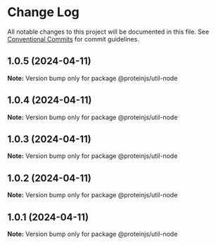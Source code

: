 # Change Log

All notable changes to this project will be documented in this file.
See [Conventional Commits](https://conventionalcommits.org) for commit guidelines.

## 1.0.5 (2024-04-11)

**Note:** Version bump only for package @proteinjs/util-node





## 1.0.4 (2024-04-11)

**Note:** Version bump only for package @proteinjs/util-node





## 1.0.3 (2024-04-11)

**Note:** Version bump only for package @proteinjs/util-node





## 1.0.2 (2024-04-11)

**Note:** Version bump only for package @proteinjs/util-node





## 1.0.1 (2024-04-11)

**Note:** Version bump only for package @proteinjs/util-node
